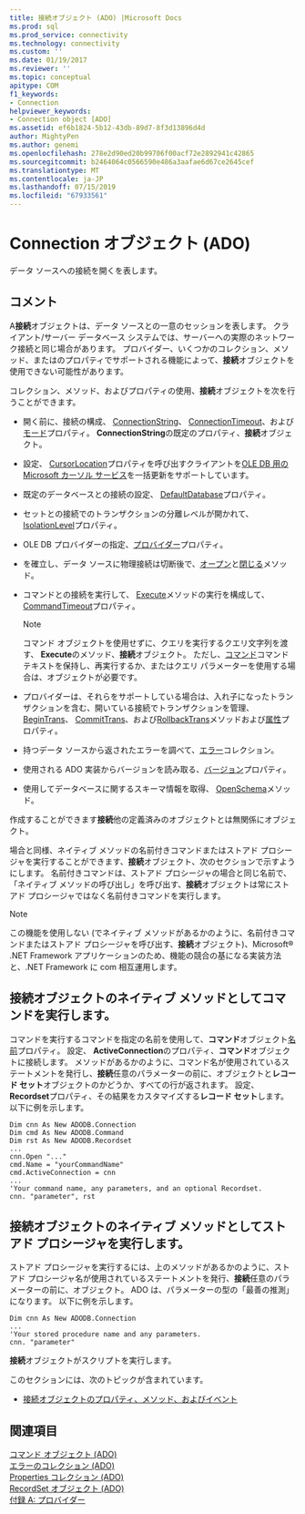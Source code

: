 ```yaml
---
title: 接続オブジェクト (ADO) |Microsoft Docs
ms.prod: sql
ms.prod_service: connectivity
ms.technology: connectivity
ms.custom: ''
ms.date: 01/19/2017
ms.reviewer: ''
ms.topic: conceptual
apitype: COM
f1_keywords:
- Connection
helpviewer_keywords:
- Connection object [ADO]
ms.assetid: ef6b1824-5b12-43db-89d7-8f3d13896d4d
author: MightyPen
ms.author: genemi
ms.openlocfilehash: 278e2d90ed20b99706f00acf72e2892941c42865
ms.sourcegitcommit: b2464064c0566590e486a3aafae6d67ce2645cef
ms.translationtype: MT
ms.contentlocale: ja-JP
ms.lasthandoff: 07/15/2019
ms.locfileid: "67933561"
---
```

# <a name="connection-object-ado"></a>Connection オブジェクト (ADO)
データ ソースへの接続を開くを表します。  
  
## <a name="remarks"></a>コメント  
 A**接続**オブジェクトは、データ ソースとの一意のセッションを表します。 クライアント/サーバー データベース システムでは、サーバーへの実際のネットワーク接続と同じ場合があります。 プロバイダー、いくつかのコレクション、メソッド、またはのプロパティでサポートされる機能によって、**接続**オブジェクトを使用できない可能性があります。  
  
 コレクション、メソッド、およびプロパティの使用、**接続**オブジェクトを次を行うことができます。  
  
-   開く前に、接続の構成、 [ConnectionString](../../../ado/reference/ado-api/connectionstring-property-ado.md)、 [ConnectionTimeout](../../../ado/reference/ado-api/connectiontimeout-property-ado.md)、および[モード](../../../ado/reference/ado-api/mode-property-ado.md)プロパティ。 **ConnectionString**の既定のプロパティ、**接続**オブジェクト。  
  
-   設定、 [CursorLocation](../../../ado/reference/ado-api/cursorlocation-property-ado.md)プロパティを呼び出すクライアントを[OLE DB 用の Microsoft カーソル サービス](../../../ado/guide/appendixes/microsoft-cursor-service-for-ole-db-ado-service-component.md)を一括更新をサポートしています。  
  
-   既定のデータベースとの接続の設定、 [DefaultDatabase](../../../ado/reference/ado-api/defaultdatabase-property.md)プロパティ。  
  
-   セットとの接続でのトランザクションの分離レベルが開かれて、 [IsolationLevel](../../../ado/reference/ado-api/isolationlevel-property.md)プロパティ。  
  
-   OLE DB プロバイダーの指定、[プロバイダー](../../../ado/reference/ado-api/provider-property-ado.md)プロパティ。  
  
-   を確立し、データ ソースに物理接続は切断後で、[オープン](../../../ado/reference/ado-api/open-method-ado-connection.md)と[閉じる](../../../ado/reference/ado-api/close-method-ado.md)メソッド。  
  
-   コマンドとの接続を実行して、 [Execute](../../../ado/reference/ado-api/execute-method-ado-connection.md)メソッドの実行を構成して、 [CommandTimeout](../../../ado/reference/ado-api/commandtimeout-property-ado.md)プロパティ。  
  
    > [!NOTE]
    >  コマンド オブジェクトを使用せずに、クエリを実行するクエリ文字列を渡す、 **Execute**のメソッド、**接続**オブジェクト。 ただし、[コマンド](../../../ado/reference/ado-api/command-object-ado.md)コマンド テキストを保持し、再実行するか、またはクエリ パラメーターを使用する場合は、オブジェクトが必要です。  
  
-   プロバイダーは、それらをサポートしている場合は、入れ子になったトランザクションを含む、開いている接続でトランザクションを管理、 [BeginTrans](../../../ado/reference/ado-api/begintrans-committrans-and-rollbacktrans-methods-ado.md)、 [CommitTrans](../../../ado/reference/ado-api/begintrans-committrans-and-rollbacktrans-methods-ado.md)、および[RollbackTrans](../../../ado/reference/ado-api/begintrans-committrans-and-rollbacktrans-methods-ado.md)メソッドおよび[属性](../../../ado/reference/ado-api/attributes-property-ado.md)プロパティ。  
  
-   持つデータ ソースから返されたエラーを調べて、[エラー](../../../ado/reference/ado-api/errors-collection-ado.md)コレクション。  
  
-   使用される ADO 実装からバージョンを読み取る、[バージョン](../../../ado/reference/ado-api/version-property-ado.md)プロパティ。  
  
-   使用してデータベースに関するスキーマ情報を取得、 [OpenSchema](../../../ado/reference/ado-api/openschema-method.md)メソッド。  
  
 作成することができます**接続**他の定義済みのオブジェクトとは無関係にオブジェクト。  
  
 場合と同様、ネイティブ メソッドの名前付きコマンドまたはストアド プロシージャを実行することができます、**接続**オブジェクト、次のセクションで示すようにします。 名前付きコマンドは、ストアド プロシージャの場合と同じ名前で、「ネイティブ メソッドの呼び出し」を呼び出す、**接続**オブジェクトは常にストアド プロシージャではなく名前付きコマンドを実行します。  
  
> [!NOTE]
>  この機能を使用しない (でネイティブ メソッドがあるかのように、名前付きコマンドまたはストアド プロシージャを呼び出す、**接続**オブジェクト)、Microsoft® .NET Framework アプリケーションのため、機能の競合の基になる実装方法と、.NET Framework に com 相互運用します。  
  
## <a name="execute-a-command-as-a-native-method-of-a-connection-object"></a>接続オブジェクトのネイティブ メソッドとしてコマンドを実行します。  
 コマンドを実行するコマンドを指定の名前を使用して、**コマンド**オブジェクト[名前](../../../ado/reference/ado-api/name-property-ado.md)プロパティ。 設定、 **ActiveConnection**のプロパティ、**コマンド**オブジェクトに接続します。 メソッドがあるかのように、コマンド名が使用されているステートメントを発行し、**接続**任意のパラメーターの前に、オブジェクトと**レコード セット**オブジェクトのかどうか、すべての行が返されます。 設定、 **Recordset**プロパティ、その結果をカスタマイズする**レコード セット**します。 以下に例を示します。  
  
```  
Dim cnn As New ADODB.Connection  
Dim cmd As New ADODB.Command  
Dim rst As New ADODB.Recordset  
...  
cnn.Open "..."  
cmd.Name = "yourCommandName"  
cmd.ActiveConnection = cnn  
...  
'Your command name, any parameters, and an optional Recordset.  
cnn. "parameter", rst  
```  
  
## <a name="execute-a-stored-procedure-as-a-native-method-of-a-connection-object"></a>接続オブジェクトのネイティブ メソッドとしてストアド プロシージャを実行します。  
 ストアド プロシージャを実行するには、上のメソッドがあるかのように、ストアド プロシージャ名が使用されているステートメントを発行、**接続**任意のパラメーターの前に、オブジェクト。 ADO は、パラメーターの型の「最善の推測」になります。 以下に例を示します。  
  
```  
Dim cnn As New ADODB.Connection  
...  
'Your stored procedure name and any parameters.  
cnn. "parameter"  
```  
  
 **接続**オブジェクトがスクリプトを実行します。  
  
 このセクションには、次のトピックが含まれています。  
  
-   [接続オブジェクトのプロパティ、メソッド、およびイベント](../../../ado/reference/ado-api/connection-object-properties-methods-and-events.md)  
  
## <a name="see-also"></a>関連項目  
 [コマンド オブジェクト (ADO)](../../../ado/reference/ado-api/command-object-ado.md)   
 [エラーのコレクション (ADO)](../../../ado/reference/ado-api/errors-collection-ado.md)   
 [Properties コレクション (ADO)](../../../ado/reference/ado-api/properties-collection-ado.md)   
 [RecordSet オブジェクト (ADO)](../../../ado/reference/ado-api/recordset-object-ado.md)   
 [付録 A: プロバイダー](../../../ado/guide/appendixes/appendix-a-providers.md)
